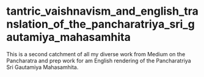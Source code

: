 # tantric_vaishnavism_and_english_translation_of_the_pancharatriya_sri_gautamiya_mahasamhita
This is a second catchment of all my diverse work from Medium on the Pancharatra and prep work for am English rendering of the Pancharatriya Sri Gautamiya Mahasamhita.
